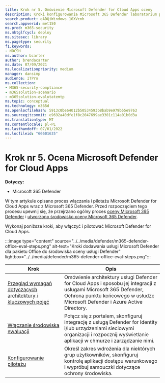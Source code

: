 ```yaml
---
title: Krok nr 5. Omówienie Microsoft Defender for Cloud Apps oceny
description: Kroki konfigurowania Microsoft 365 Defender laboratorium próbnego lub środowiska pilotażowego w celu wypróbowania rozwiązania zabezpieczeń zaprojektowanego w celu ochrony urządzeń, tożsamości, danych i aplikacji w organizacji.
search.product: eADQiWindows 10XVcnh
search.appverid: met150
ms.prod: m365-security
ms.mktglfcycl: deploy
ms.sitesec: library
ms.pagetype: security
f1.keywords:
- NOCSH
ms.author: bcarter
author: brendacarter
ms.date: 07/09/2021
ms.localizationpriority: medium
manager: dansimp
audience: ITPro
ms.collection:
- M365-security-compliance
- m365solution-scenario
- m365solution-evalutatemtp
ms.topic: conceptual
ms.technology: m365d
ms.openlocfilehash: 5913c0be64012b50534593b8bab9e979b55e9763
ms.sourcegitcommit: e9692a40dfe1f8c2047699ae3301c114a01b0d3a
ms.translationtype: MT
ms.contentlocale: pl-PL
ms.lasthandoff: 07/01/2022
ms.locfileid: "66601635"
---
```

# <a name="step-5-evaluate-microsoft-defender-for-cloud-apps"></a>Krok nr 5. Ocena Microsoft Defender for Cloud Apps

**Dotyczy:**
- Microsoft 365 Defender


W tym artykule opisano proces włączania i pilotażu Microsoft Defender for Cloud Apps wraz z Microsoft 365 Defender. Przed rozpoczęciem tego procesu upewnij się, że przejrzano ogólny proces [oceny Microsoft 365 Defender](eval-overview.md) i [utworzono środowisko oceny Microsoft 365 Defender](eval-create-eval-environment.md). 
<br>

Wykonaj poniższe kroki, aby włączyć i pilotować Microsoft Defender for Cloud Apps.

:::image type="content" source="../../media/defender/m365-defender-office-eval-steps.png" alt-text="Kroki dodawania usługi Microsoft Defender dla pakietu Office do środowiska oceny usługi Defender" lightbox="../../media/defender/m365-defender-office-eval-steps.png":::

|Krok  |Opis  |
|---------|---------|
|[Przegląd wymagań dotyczących architektury i kluczowych pojęć](eval-defender-mcas-architecture.md)    | Omówienie architektury usługi Defender for Cloud Apps i sposobu jej integracji z usługami Microsoft 365 Defender, Ochrona punktu końcowego w usłudze Microsoft Defender i Azure Active Directory.        |
|[Włączanie środowiska ewaluacji](eval-defender-mcas-enable-eval.md)     | Połącz się z portalem, skonfiguruj integrację z usługą Defender for Identity i/lub urządzeniami sieciowymi organizacji i rozpocznij wyświetlanie aplikacji w chmurze i zarządzanie nimi.         |
|[Konfigurowanie pilotażu ](eval-defender-mcas-pilot.md)    | Określ zakres wdrożenia dla niektórych grup użytkowników, skonfiguruj kontrolę aplikacji dostępu warunkowego i wypróbuj samouczki dotyczące ochrony środowiska.       |
